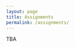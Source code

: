 ```yaml
---
layout: page
title: Assignments
permalink: /assignments/
---
```


TBA

<!--
### Individual


More specifically, you will,
Find at least 5 scientific journal articles related to the target
Perform structural analysis and visualization
Perform at least one of the following: homology modeling, structural alignment, or electrostatics calculations.

The presentation should be for 15 minutes, including 5 minutes for audience questions. You should address the following questions:
Why is your target interesting?
What are some important results that have been reported about your target?
How do you know that it is suitable for structure-based molecular design?
What are the business prospects of a molecule that interacts with the target?
The presentation should cite some of the articles/patents found during a database/literature search. Citations should be numbered/named on individual slides and an ACS-style bibliography included at the end. The presentation should also include results from at least one of the calculations. For example, a structural alignment could be used to assess the similarity between the binding site of bacterial and human homologues.

The presentation muevaluated according to the following rubric
Does the presentation address
(1) disease relevance, e.g. mechanistic rationale or mutations?
(2) structural properties, e.g structural resolution and druggability?
Were structural alignment, electrostatics, or structural prediction calculations included?
Was the presentation clear and concise?
Were references properly cited?

The biological target report should be a written form of the presentation. It should be at least 3 pages.

* **Biological Target Presentation File**. All students will give a short presentation (8 minutes) about the scientific and business prospects of developing a ligand for a biological target of their own choice.

In the presentation, students should address the criterion discussed in class on 1/16. The presentation should cite some of the articles/patents found during a database/literature search, as discussed on 1/16, 1/21, and 1/23. Citations should be numbered/named on individual slides and an ACS-style bibliography included at the end. The presentation should also include results from at least one of the calculations discussed on 1/28 and 1/30 - structural alignment, electrostatics calculations, or homology modeling - for the biological target. For example, a structural alignment could be used to assess the similarity between the binding site of bacterial and human homologues. I-TASSER could be used to generate a model. The presentation could include information about the level of confidence in the model.

All the presentations should be uploaded as a PDF file named XXXX_YYYY.pdf (where XXXX is the 4-letter PDB ID and YYYY is your last name) to the BiologicalTargetPresentations directory on Google Drive by midnight on February 3.

On February 4 and 6, students will be randomly selected to present. To expedite the process, students will all present using the instructor's laptop.

The presentation will be evaluated according to the following 100 point rubric: Does the presentation address (1) disease relevance, e.g. mechanistic rationale or mutations [40 pts]? and (2) structural properties, e.g structural resolution and druggability [10 pts]? Were structural alignment, electrostatics, or structural prediction calculations included [25 pts]? Was the presentation clear and concise (within 8 minutes) [15 pts]? Were references properly cited [10 pts]?

* **Pharmaceutical Ethics Report File**. All students will write a 2-3 page summary of discussions related to pharmaceutical ethics.

* **Individual Contribution Reports Survey**. All students will write two brief reports that describe their contribution to the project since the previous report. The reports will be filed as answers to an online survey. The reports will be assessed based on clarity, completeness, and credibility. They will be an important factor in the individual grade.

* **Project Portfolio**. All students are asked to write a project portfolio, which describes the skills they have developed over the course of the project. It will be an important factor in the individual contribution grade.

### Team

* **Midterm Presentation File**. Teams are required to present a midterm (a 10-15 minute project update) presentation about their project.

In the presentation, teams should review and expand on (if warranted) the scientific background information and calculations (e.g. homology modeling, structural alignment, and electrostatics) described in the individual biological target presentation. They should also describe progress on new calculations that have been performed (docking and molecular dynamics), analyses that have been performed (e.g. equilibration time, dimensionality reduction, clustering, and Markov state models), scientific understanding gained, predictions made, and what additional calculations they plan to perform and what they expect to learn from them.

All the presentations should be uploaded as a PDF file named XXXX.pdf (where XXXX is the 4-letter PDB ID) to the MidtermPresentations directory on Google Drive by midnight on March 9.

On March 10, teams will be randomly selected to present. Teams can present using either the instructor's or a member's laptop.

The presentation will be evaluated according to the following 100 point rubric: Does the presentation clearly address the scientific rationale of the project? [20 pts] Were structural alignment, electrostatics, or structural prediction calculations included and clearly explained? [10 pts] Were molecular docking calculations and analyses included and clearly described [25 pts]? Were molecular dynamics simulations and analyses included (at a minimum the equilibration time) and clearly described [25 pts]? Was the presentation clear and concise (between 10 and 15 minutes)? [10 pts] Were references properly cited? [10 pts].

* **Final Presentation File**. Teams are required to give a final presentation (a 20-30 minute overview) about their project.

In the presentation, teams should describe the scientific background information, key calculations performed, scientific understanding gained, predictions made, and what additional calculations could potentially be done what they would expect to learn from them. In addition to calculations from the previous presentation, the final presentation should include binding free energy calculations.

All the presentations should be uploaded as a PDF file named XXXX.pdf (where XXXX is the 4-letter PDB ID) to the FinalPresentations directory on Google Drive by midnight on April 27.

On April 28, two teams will be randomly selected to present. On April 30, the other two teams will present.

The presentation will be evaluated according to the following 100 point rubric: Does the presentation clearly address the background and scientific rationale of the project? [20 pts] Were calculations, including binding free energy calculations, carefully analyzed and clearly explained? [60 pts] Was the presentation clear and concise (between 20 and 30 minutes)? [10 pts] Were references properly cited? [10 pts].

* **Final Report File**. Teams are required to create a final report that captures a team’s project work in the format of a scientific journal, the Journal of Chemical Information and Modelling. The document should be prepared for submission according to [the journal's author guidelines](https://pubs.acs.org/page/jcisd8/submission/authors.html).

The report will be evaluated according to the following 100 point rubric: Does the abstract clearly describe the main findings of the study [10 pts]? Does the introduction clearly describe the rationale for the study [15 pts]? Are methods described in sufficient detail so that the study is reproducible [15 pts]? Are the results, including figures and tables, clearly presented and described [15 pts]? Does the discussion clearly explain the implications of the results in light of previous scientific knowledge [10 pts]? Are conclusions justified by the the data [10 pts]? Are references properly cited [10 pts]? Are project data stored in a well-organized format [15 pts]?

Teams are highly encouraged to submit a draft of their report by midnight on April 27. The final report is due at midnight on May 7.

* **Project Data**. Key calculation results should be stored in a well-organized format and properly documented.

-->
